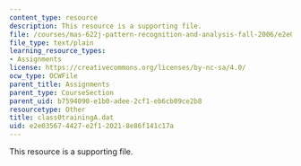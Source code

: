 ```yaml
---
content_type: resource
description: This resource is a supporting file.
file: /courses/mas-622j-pattern-recognition-and-analysis-fall-2006/e2e035674427e2f120218e86f141c17a_class0trainingA.dat
file_type: text/plain
learning_resource_types:
- Assignments
license: https://creativecommons.org/licenses/by-nc-sa/4.0/
ocw_type: OCWFile
parent_title: Assignments
parent_type: CourseSection
parent_uid: b7594090-e1b0-adee-2cf1-eb6cb09ce2b8
resourcetype: Other
title: class0trainingA.dat
uid: e2e03567-4427-e2f1-2021-8e86f141c17a
---
```

This resource is a supporting file.